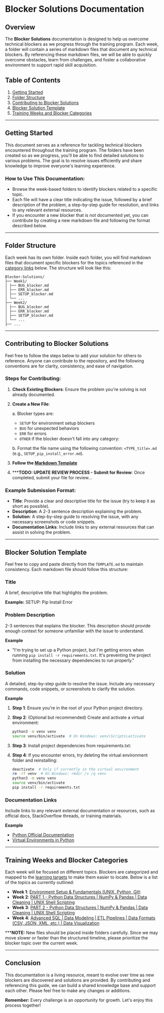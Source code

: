 # Blocker Solutions Documentation

## Overview

The **Blocker Solutions** documentation is designed to help us overcome technical blockers as we progress through the training program. Each week, a folder will contain a series of markdown files that document any technical blockers. By referencing these markdown files, we will be able to quickly overcome obstacles, learn from challenges, and foster a collaborative environment to support rapid skill acquisition.

## Table of Contents

1. [Getting Started](#getting-started)
2. [Folder Structure](#folder-structure)
3. [Contributing to Blocker Solutions](#contributing-to-blocker-solutions)
4. [Blocker Solution Template](#blocker-solution-template)
5. [Training Weeks and Blocker Categories](#training-weeks-and-blocker-categories)

---

## Getting Started

This document serves as a reference for tackling technical blockers encountered throughout the training program. The folders have been created so as we progress, you'll be able to find detailed solutions to various problems. The goal is to resolve issues efficiently and share knowledge to improve everyone's learning experience.

### How to Use This Documentation:
- Browse the week-based folders to identify blockers related to a specific topic.
- Each file will have a clear title indicating the issue, followed by a brief description of the problem, a step-by-step guide for resolution, and links to any relevant external resources.
- If you encounter a new blocker that is not documented yet, you can contribute by creating a new markdown file and following the format described below.

---

## Folder Structure

Each week has its own folder. Inside each folder, you will find markdown files that document specific blockers for the topics referenced in the [category links](#training-weeks-and-blocker-categories) below. The structure will look like this:

```
Blocker-Solutions/
├── Week1/
│ ├── BUG_blocker.md
│ ├── ERR_blocker.md
│ ├── SETUP_blocker.md
│ └── ...
├── Week2/
│ ├── BUG_blocker.md
│ ├── ERR_blocker.md
│ ├── SETUP_blocker.md
│ └── ...
├── ...
```



---

## Contributing to Blocker Solutions
Feel free to follow the steps below to add your solution for others to reference.
Anyone can contribute to the repository, and the following conventions are for clarity, consistency, and ease of navigation. 


### Steps for Contributing:
1. **Check Existing Blockers**: Ensure the problem you're solving is not already documented.
2. **Create a New File**:

    a. Blocker types are:
   - `SETUP` for environment setup blockers
   - `BUG` for unexpected behaviors
   - `ERR` for errors
   - `OTHER` if the blocker doesn't fall into any category:

    b. Format the file name using the following convention: `<TYPE_title>.md` (e.g., `SETUP_pip_install_error.md`).

3. **Follow the [Markdown Template](#blocker-solution-template)**
4. *****TODO: UPDATE REVIEW PROCESS - Submit for Review**: Once completed, submit your file for review...

### Example Submission Format:
- **Title**: Provide a clear and descriptive title for the issue (try to keep it as short as possible).
- **Description**: A 2-3 sentence description explaining the problem.
- **Solution**: A step-by-step guide to resolving the issue, with any necessary screenshots or code snippets.
- **Documentation Links**: Include links to any external resources that can assist in solving the problem.

---

## Blocker Solution Template

Feel free to copy and paste directly from the `TEMPLATE.md` to maintain consistency. Each markdown file should follow this structure:

### Title
A brief, descriptive title that highlights the problem.

**Example:** SETUP: Pip Install Error

### Problem Description
2-3 sentences that explains the blocker. This description should provide enough context for someone unfamiliar with the issue to understand.

**Example**
- "I'm trying to set up a Python project, but I'm getting errors when running `pip install -r requirements.txt`. It's preventing the project from installing the necessary dependencies to run properly."

### Solution
A detailed, step-by-step guide to resolve the issue. Include any necessary commands, code snippets, or screenshots to clarify the solution.

**Example**
1. **Step 1**: Ensure you're in the root of your Python project directory.

2. **Step 2**: (Optional but recommended) Create and activate a virtual environment:
   ```bash
   python3 -m venv venv
   source venv/bin/activate  # On Windows: venv\Scripts\activate

3. **Step 3**: Install project dependencies from requirements.txt:

4. **Step 4**: If you encounter errors, try deleting the virtual environment folder and reinstalling:
    ```bash
    deactivate  # Only if currently in the virtual environment
    rm -rf venv  # On Windows: rmdir /s /q venv
    python3 -m venv venv
    source venv/bin/activate
    pip install -r requirements.txt

### Documentation Links

Include links to any relevant external documentation or resources, such as official docs, StackOverflow threads, or training materials.

**Example**
- [Python Official Documentation](https://docs.python.org/3/)
- [Virtual Environments in Python](https://docs.python.org/3/library/venv.html)

---

## Training Weeks and Blocker Categories

Each week will be focused on different topics. Blockers are categorized and mapped to the <a href="https://github.com/Data-Cohort-2025/class-notes/tree/main/learning%20targets" target="_blank">learning targets</a> to make them easier to locate. Below is a list of the topics as currently outlined:

- **Week 1**: [Environment Setup & Fundamentals (UNIX, Python, Git)](https://github.com/r-brown1/Week-1)
- **Week 2**: [PART 1 - Python Data Structures | NumPy & Pandas | Data Cleaning | UNIX Shell Scripting](https://github.com/r-brown1/Week-2)
- **Week 3**: [PART 2 - Python Data Structures | NumPy & Pandas | Data Cleaning | UNIX Shell Scripting](https://github.com/r-brown1/Week-3)
- **Week 4**: [Advanced SQL | Data Modeling | ETL Pipelines | Data Formats (CSV, JSON, XML, etc.) | Data Visualization](https://github.com/r-brown1/Week-4)

[//]: # (- **Week 5**: []&#40;https://github.com/r-brown1/Week-5&#41;)

[//]: # (- **Week 6**: []&#40;https://github.com/r-brown1/Week-6&#41;)

[//]: # (- **Week 7**: []&#40;https://github.com/r-brown1/Week-7&#41;)

[//]: # (- **Week 8**: []&#40;https://github.com/r-brown1/Week-8&#41;)

[//]: # (- **Week 9**: []&#40;https://github.com/r-brown1/Week-9&#41;)

[//]: # (- **Week 10**: []&#40;https://github.com/r-brown1/Week-10&#41;)

[//]: # (- **Week 11**: []&#40;https://github.com/r-brown1/Week-11&#41;)

[//]: # (- **Week 12**: []&#40;https://github.com/r-brown1/Week-12&#41;)

*****NOTE:** New files should be placed inside folders carefully. Since we may move slower or faster than the structured timeline, please prioritize the blocker topic over the current week.  

---

## Conclusion

This documentation is a living resource, meant to evolve over time as new blockers are discovered and solutions are provided. By contributing and referencing this guide, we can build a shared knowledge base and support each other. Please feel free to make any changes or additions.

**Remember:** Every challenge is an opportunity for growth. Let's enjoy this process together!


